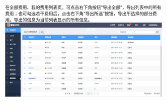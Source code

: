 在全部费用、我的费用列表页，可点击右下角按钮“导出全部”，导出列表中的所有费用；也可勾选若干费用后，点击右下角“导出所选”按钮，导出所选择的部分费用。导出的信息为当前列表显示的所有信息。![](/assets/34)


